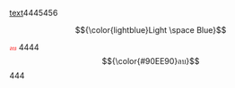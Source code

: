<ins>text</ins>4445456

$${\color{lightblue}Light \space Blue}$$



<code style="color : red">ลบ</code>
4444 $${\color{#90EE90}ลบ}$$ 444

